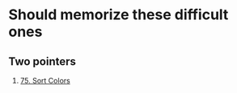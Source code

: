 # Should memorize these difficult ones
## Two pointers
1. [75. Sort Colors](https://leetcode.com/problems/sort-colors) 
